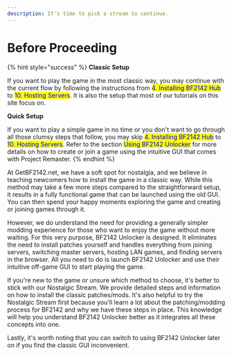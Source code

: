 ```yaml
---
description: It's time to pick a stream to continue.
---
```


# Before Proceeding

{% hint style="success" %}
**Classic Setup**

If you want to play the game in the most classic way, you may continue with the current flow by following the instructions from <mark style="color:blue;">4. Installing BF2142 Hub</mark> to <mark style="color:blue;">10. Hosting Servers</mark>. It is also the setup that most of our tutorials on this site focus on.



**Quick Setup**

If you want to play a simple game in no time or you don't want to go through all those clumsy steps that follow, you may skip <mark style="color:blue;">4. Installing BF2142 Hub</mark> to <mark style="color:blue;">10. Hosting Servers</mark>. Refer to the section <mark style="color:blue;">Using BF2142 Unlocker</mark> for more details on how to create or join a game using the intuitive GUI that comes with Project Remaster.
{% endhint %}

At GetBF2142.net, we have a soft spot for nostalgia, and we believe in teaching newcomers how to install the game in a classic way. While this method may take a few more steps compared to the straightforward setup, it results in a fully functional game that can be launched using the old GUI. You can then spend your happy moments exploring the game and creating or joining games through it.

However, we do understand the need for providing a generally simpler modding experience for those who want to enjoy the game without more waiting. For this very purpose, BF2142 Unlocker is designed. It eliminates the need to install patches yourself and handles everything from joining servers, switching master servers, hosting LAN games, and finding servers in the browser. All you need to do is launch BF2142 Unlocker and use their intuitive off-game GUI to start playing the game.

If you're new to the game or unsure which method to choose, it's better to stick with our Nostalgic Stream. We provide detailed steps and information on how to install the classic patches/mods. It's also helpful to try the Nostalgic Stream first because you'll learn a lot about the patching/modding process for BF2142 and why we have these steps in place. This knowledge will help you understand BF2142 Unlocker better as it integrates all these concepts into one.

Lastly, it's worth noting that you can switch to using BF2142 Unlocker later on if you find the classic GUI inconvenient.
